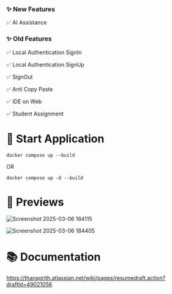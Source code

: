
### ✨ New Features

✅ AI Assistance

### ✨ Old Features

✅ Local Authentication SignIn

✅ Local Authentication SignUp

✅ SignOut

✅ Anti Copy Paste

✅ IDE on Web

✅ Student Assignment

# 🚀 Start Application
```
docker compose up --build
```
OR
```
docker compose up -d --build
```
# 👀 Previews

![Screenshot 2025-03-06 184115](https://github.com/user-attachments/assets/aecdd1f8-face-4a8f-81a4-559ac3a410df)

![Screenshot 2025-03-06 184405](https://github.com/user-attachments/assets/1348e2d7-3439-4f3a-919b-604fd4d606dd)


# 📚 Documentation
https://thanagrith.atlassian.net/wiki/pages/resumedraft.action?draftId=49021056
